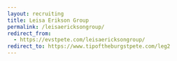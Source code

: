 ```yaml
---
layout: recruiting
title: Leisa Erikson Group
permalink: /leisaericksongroup/
redirect_from:
  - https://evstpete.com/leisaericksongroup/
redirect_to: https://www.tipoftheburgstpete.com/leg2
---
```


<div></div>

